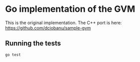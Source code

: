 # Go implementation of the GVM

This is the original implementation. The C++ port is here: https://github.com/dciobanu/sample-gvm

## Running the tests

```sh
go test
```
